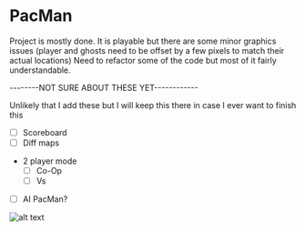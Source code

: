 # PacMan

Project is mostly done. It is playable but there are some minor graphics issues (player and ghosts need to be offset
by a few pixels to match their actual locations)
Need to refactor some of the code but most of it fairly understandable.

--------NOT SURE ABOUT THESE YET------------

Unlikely that I add these but I will keep this there in case I ever want to finish this

- [ ] Scoreboard
- [ ] Diff maps
* 2 player mode
    - [ ] Co-Op
    - [ ] Vs
- [ ] AI PacMan?

![alt text](https://media.discordapp.net/attachments/432508907701665802/737176438964355132/unknown.png)
